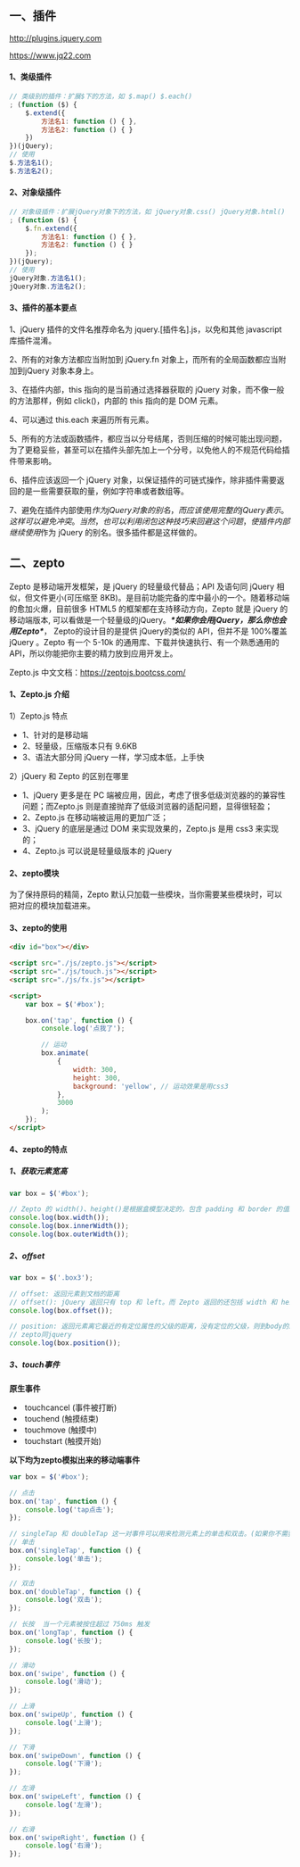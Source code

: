 ## 一、插件

http://plugins.jquery.com

https://www.jq22.com



#### 1、类级插件

```js
// 类级别的插件：扩展$下的方法，如 $.map() $.each()
; (function ($) {
    $.extend({
        方法名1: function () { },
        方法名2: function () { }
    })
})(jQuery);
// 使用
$.方法名1();
$.方法名2();
```



#### 2、对象级插件

```js
// 对象级插件：扩展jQuery对象下的方法，如 jQuery对象.css() jQuery对象.html()
; (function ($) {
    $.fn.extend({
        方法名1: function () { },
        方法名2: function () { }
    });
})(jQuery);
// 使用
jQuery对象.方法名1();
jQuery对象.方法名2();
```



#### 3、插件的基本要点

1、jQuery 插件的文件名推荐命名为 jquery.[插件名].js，以免和其他 javascript 库插件混淆。

2、所有的对象方法都应当附加到 jQuery.fn 对象上，而所有的全局函数都应当附加到jQuery 对象本身上。

3、在插件内部，this 指向的是当前通过选择器获取的 jQuery 对象，而不像一般的方法那样，例如 click()，内部的 this 指向的是 DOM 元素。

4、可以通过 this.each 来遍历所有元素。

5、所有的方法或函数插件，都应当以分号结尾，否则压缩的时候可能出现问题，为了更稳妥些，甚至可以在插件头部先加上一个分号，以免他人的不规范代码给插件带来影响。

6、插件应该返回一个 jQuery 对象，以保证插件的可链式操作，除非插件需要返回的是一些需要获取的量，例如字符串或者数组等。

7、避免在插件内部使用$作为 jQuery 对象的别名，而应该使用完整的 jQuery 表示。这样可以避免冲突。当然，也可以利用闭包这种技巧来回避这个问题，使插件内部继续使用$作为 jQuery 的别名。很多插件都是这样做的。





## 二、zepto

Zepto 是移动端开发框架，是 jQuery 的轻量级代替品；API 及语句同 jQuery 相似，但文件更小(可压缩至 8KB)。是目前功能完备的库中最小的一个。随着移动端的愈加火爆，目前很多 HTML5 的框架都在支持移动方向，Zepto 就是 jQuery 的移动端版本, 可以看做是一个轻量级的jQuery。***\*如果你会用jQuery，那么你也会用Zepto\****， Zepto的设计目的是提供 jQuery的类似的 API，但并不是 100%覆盖 jQuery 。Zepto 有一个 5-10k 的通用库、下载并快速执行、有一个熟悉通用的 API，所以你能把你主要的精力放到应用开发上。

 

Zepto.js 中文文档：https://zeptojs.bootcss.com/



#### 1、Zepto.js 介绍

1）Zepto.js 特点

- 1、针对的是移动端
- 2、轻量级，压缩版本只有 9.6KB
- 3、语法大部分同 jQuery 一样，学习成本低，上手快



2）jQuery 和 Zepto 的区别在哪里

- 1、jQuery 更多是在 PC 端被应用，因此，考虑了很多低级浏览器的的兼容性问题；而Zepto.js 则是直接抛弃了低级浏览器的适配问题，显得很轻盈；
- 2、Zepto.js 在移动端被运用的更加广泛；
- 3、jQuery 的底层是通过 DOM 来实现效果的，Zepto.js 是用 css3 来实现的；
- 4、Zepto.js 可以说是轻量级版本的 jQuery



#### 2、zepto模块

为了保持原码的精简，Zepto 默认只加载一些模块，当你需要某些模块时，可以把对应的模块加载进来。



#### 3、zepto的使用

```html
<div id="box"></div>

<script src="./js/zepto.js"></script>
<script src="./js/touch.js"></script>
<script src="./js/fx.js"></script>

<script>
    var box = $('#box');

    box.on('tap', function () {
        console.log('点我了');

        // 运动
        box.animate(
            {
                width: 300,
                height: 300,
                background: 'yellow', // 运动效果是用css3
            },
            3000
        );
    });
</script>
```



#### 4、zepto的特点

##### 1、获取元素宽高

```js
var box = $('#box');

// Zepto 的 width()、height()是根据盒模型决定的，包含 padding 和 border 的值。Zepto 中没有 innerWidth()和 outerWidth()系列。
console.log(box.width());
console.log(box.innerWidth());
console.log(box.outerWidth());
```



##### 2、offset

```js
var box = $('.box3');

// offset: 返回元素到文档的距离
// offset(): jQuery 返回只有 top 和 left。而 Zepto 返回的还包括 width 和 height。
console.log(box.offset());

// position: 返回元素离它最近的有定位属性的父级的距离，没有定位的父级，则到body的距离
// zepto同jquery
console.log(box.position());
```



##### 3、touch事件

**原生事件**

- ​    touchcancel (事件被打断)
- ​    touchend (触摸结束)
- ​    touchmove (触摸中)
- ​    touchstart (触摸开始)



**以下均为zepto模拟出来的移动端事件**

```js
var box = $('#box');

// 点击
box.on('tap', function () {
    console.log('tap点击');
});

// singleTap 和 doubleTap 这一对事件可以用来检测元素上的单击和双击。(如果你不需要检测单击、双击，使用 tap 代替)
// 单击
box.on('singleTap', function () {
    console.log('单击');
});

// 双击
box.on('doubleTap', function () {
    console.log('双击');
});

// 长按  当一个元素被按住超过 750ms 触发
box.on('longTap', function () {
    console.log('长按');
});

// 滑动
box.on('swipe', function () {
    console.log('滑动');
});

// 上滑
box.on('swipeUp', function () {
    console.log('上滑');
});

// 下滑
box.on('swipeDown', function () {
    console.log('下滑');
});

// 左滑
box.on('swipeLeft', function () {
    console.log('左滑');
});

// 右滑
box.on('swipeRight', function () {
    console.log('右滑');
});
```





